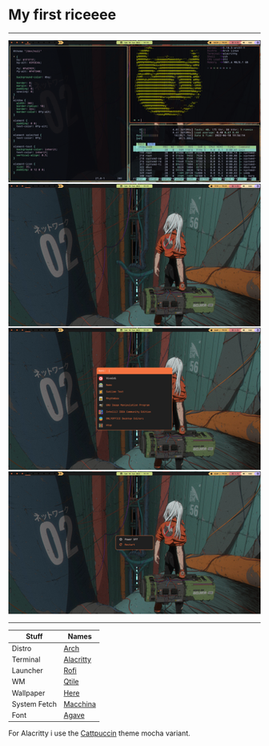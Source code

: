 # My first riceeee
---

![alt text](/screenshots/Desktop.png "Screen shot")
![alt text](/screenshots/Desktop2.png "Screen shot")
![alt text](/screenshots/RofiDrun.png "Screen shot")
![alt text](/screenshots/RofiPowermenu.png "Screen shot")


---

|Stuff      	|	Names		|
|---------------|---------------|
|Distro			| [Arch](https://wiki.archlinux.org/title/Arch_Linux)|
|Terminal		| [Alacritty](https://github.com/alacritty/alacritty)|
|Launcher		| [Rofi](https://github.com/davatorium/rofi)|
|WM				| [Qtile](https://github.com/qtile/qtile)|
|Wallpaper		| [Here](https://wallhaven.cc/w/6ozkzl)|
|System Fetch	| [Macchina](https://github.com/Macchina-CLI/macchina)|
|Font         | [Agave](https://github.com/blobject/agave)|


For Alacritty i use the [Cattpuccin](https://github.com/catppuccin/alacritty) theme mocha variant.
